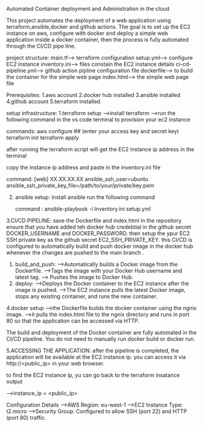 Automated Container deployment and Administration in the cloud

This project automates the deployment of a web application using terraform,ansible,docker and github actions. The goal is to set up the EC2 instance on aws, configure with docker and deploy a simple web application inside a docker container, then the process is fully automated through the CI/CD pipe line.  

project structure:
main.tf--> terraform configuration 
setup.yml--> configure EC2 instance 
inventory.ini--> files constain the EC2 instance details
ci-cd-pipeline.yml--> github action pipline configuration file 
dockerfile--> to build the container for the simple web page 
index.html--> the simple web page file 

Prerequisites:
1.aws account 
2.docker hub installed 
3.ansible installed 
4.github account 
5.terraform installed 

setup infrastructure:
1.terraform setup 
-->install terraform 
-->run the following command in the vs code terminal to provision your ec2 instance 

commands: 
aws configure ## (enter your access key and secret key)
terraform init 
terraform apply 

after running the terraform script will get the EC2 instance ip address in the terminal 

copy the instance ip address and paste in the inventory.ini file 

command:
[web]
XX.XX.XX.XX ansible_ssh_user=ubuntu ansible_ssh_private_key_file=/path/to/your/private/key.pem

2. ansible setup:
   install ansible
   run the following command

   command :
   ansible-playbook -i Inventory.ini setup.yml

3.CI/CD PIPELINE:
 save the Dockerfile and index.html in the repository 
 ensure that you have added teh docker hub credebtial in the github secret DOCKER_USERNAME and DOCKER_PASSWORD.
 then setup the ypur EC2 SSH private key as the github secret EC2_SSH_PRIVATE_KEY.
this CI/CD is configured to automatically build and push docker image in the docker hub 
whenever the changes are pushed to the main branch .

1. build_and_push:
   -->Automatically builds a Docker image from the Dockerfile.
   -->Tags the image with your Docker Hub username and latest tag.
   --> Pushes the image to Docker Hub.
2. deploy:
   -->Deploys the Docker container to the EC2 instance after the image is pushed.
   -->The EC2 instance pulls the latest Docker image, stops any existing container, and runs the new container.

4.docker setup 
-->the Dockerfile builds the docker container using the ngnix image.
-->it pulls the index.html file to the ngnix directory and runs in port 80 so that the application can be accessed via HTTP.

The build and deployment of the Docker container are fully automated in the CI/CD pipeline. You do not need to manually run docker build or docker run.


5.ACCESSING THE APPLICATION:
 after the pipeline is completed, the application will be available at the EC2 instance ip. you can access it via http://<public_ip> in your web browser.


 to find the EC2 instance ip, yu can go back to the terraform insatance output 

 -->instance_ip = <public_ip>

 Configuration Details
-->AWS Region: eu-west-1
-->EC2 Instance Type: t2.micro
-->Security Group: Configured to allow SSH (port 22) and HTTP (port 80) traffic.

 


